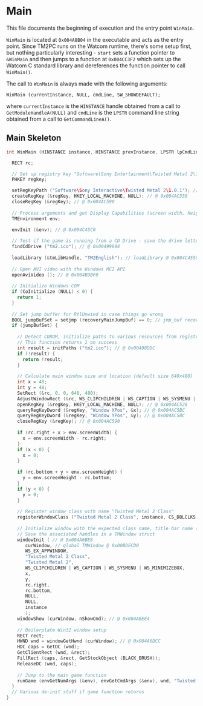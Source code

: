 # Main

This file documents the beginning of execution and the entry point `WinMain`.

`WinMain` is located at `0x004A8B04` in the executable and acts as the entry point.
Since TM2PC runs on the Watcom runtime, there's some setup first, but nothing particularly
interesting - `start` sets a function pointer to `&WinMain` and then jumps to a function at
`0x004CC3F2` which sets up the Watcom C standard library and dereferences the function pointer to call `WinMain()`.

The call to `WinMain` is always made with the following arguments:

`WinMain (currentInstance, NULL, cmdLine, SW_SHOWDEFAULT);`

where `currentInstance` is the `HINSTANCE` handle obtained from a call to `GetModuleHandleA(NULL)`
and `cmdLine` is the `LPSTR` command line string obtained from a call to `GetCommandLineA()`.

## Main Skeleton

```c
int WinMain (HINSTANCE instance, HINSTANCE prevInstance, LPSTR lpCmdLine, int nShowCmd) {

  RECT rc;

  // Set up registry key "Software\Sony Entertainment\Twisted Metal 2\1.0.1"
  PHKEY regkey;

  setRegKeyPath ("Software\Sony Interactive\Twisted Metal 2\1.0.1"); // @ 0x004AC4E8
  createRegKey (&regKey, HKEY_LOCAL_MACHINE, NULL); // @ 0x004AC550
  closeRegKey (&regKey); // @ 0x004AC590
  
  // Process arguments and get Display Capabilities (screen width, height, bits per pixel)
  TMEnvironment env;

  envInit (&env); // @ 0x004C45C0
  
  // Test if the game is running from a CD Drive - save the drive letter in a global variable if so
  findCdDrive ("tm2.ico"); // @ 0x00499884
  
  loadLibrary (&tmLibHandle, "TM2English"); // loadLibrary @ 0x004C4558, tmLibHandle @ 0x00BDFB28
  
  // Open AVI video with the Windows MCI API
  openAviVideo (); // @ 0x004B9BF0
  
  // Initialize Windows COM
  if (CoInitialize (NULL) < 0) {
    return 1;
  }
  
  // Set jump buffer for RtlUnwind in case things go wrong
  BOOL jumpBufSet = setjmp (recoveryMainJumpBuf) == 0; // jmp_buf recoveryMainJumpBuf @ 0x00BDFAF0
  if (jumpBufSet) {
  
    // Detect CDROM, initialize paths to various resources from registry if possible
    // This function returns 1 on success
    int result = initPaths ("tm2.ico"); // @ 0x00498DDC
    if (!result) {
      return !result;
    }
    
    // Calculate main window size and location (default size 640x480)
    int x = 48;
    int y = 48;
    SetRect (&rc, 0, 0, 640, 480);
    AdjustWindowRect (&rc, WS_CLIPCHILDREN | WS_CAPTION | WS_SYSMENU | WS_MINIMIZEBOX, FALSE);
    openRegKey (&regKey, HKEY_LOCAL_MACHINE, NULL); // @ 0x004AC528
    queryRegKeyDword (&regKey, "Window XPos", &x); // @ 0x004AC5BC
    queryRegKeyDword (&regKey, "Window YPos", &y); // @ 0x004AC5BC
    closeRegKey (&regKey); // @ 0x004AC590
    
    if (rc.right + x > env.screenWidth) {
      x = env.screenWidth - rc.right;
    }
    if (x < 0) {
      x = 0;
    }
    
    if (rc.bottom + y > env.screenHeight) {
      y = env.screenHeight - rc.bottom;
    }
    if (y < 0) {
      y = 0;
    }
    
    // Register window class with name "Twisted Metal 2 Class"
    registerWindowClass ("Twisted Metal 2 Class", instance, CS_DBLCLKS | CS_HREDRAW | CS_VREDRAW, NULL); // @ 0x004A6B80
  
    // Initialize window with the expected class name, title bar name ("Twisted Metal 2"), position, and size
    // Save the associated handles in a TMWindow struct
    windowInit ( // @ 0x004A6BE8
       curWindow, // global TMWindow @ 0x00BDFCD0
       WS_EX_APPWINDOW,
       "Twisted Metal 2 Class",
       "Twisted Metal 2",
       WS_CLIPCHILDREN | WS_CAPTION | WS_SYSMENU | WS_MINIMIZEBOX,
       x,
       y,
       rc.right,
       rc.bottom,
       NULL,
       NULL,
       instance
       );
    windowShow (curWindow, nShowCmd); // @ 0x004A6EE4
    
    // Boilerplate Win32 window setup
    RECT rect;
    HWND wnd = windowGetHwnd (curWindow); // @ 0x004A6DCC
    HDC caps = GetDC (wnd);
    GetClientRect (wnd, &rect);
    FillRect (caps, &rect, GetStockObject (BLACK_BRUSH));
    ReleaseDC (wnd, caps);    
  
    // Jump to the main game function
    runGame (envGetNumArgs (&env), envGetCmdArgs (&env), wnd, "Twisted Metal 2"); // @ 0x00477124
  }
  // Various de-init stuff if game function returns
}
```


